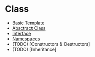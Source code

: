 # Class

- [Basic Template](/programming-languages/class/basic-template/)
- [Absctract Class](/programming-languages/class/abstract-class/)
- [Interface](/programming-languages/class/interface/)
- [Namespaces](/programming-languages/class/namespaces/)
- (TODO) [Constructors & Destructors]
- (TODO) [Inheritance]
